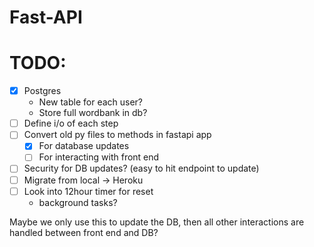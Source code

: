 # Fast-API

# TODO:
- [x] Postgres  
    - New table for each user?
    - Store full wordbank in db?
- [ ] Define i/o of each step  
- [ ] Convert old py files to methods in fastapi app
    - [x] For database updates
    - [ ] For interacting with front end
- [ ] Security for DB updates? (easy to hit endpoint to update)
- [ ] Migrate from local -> Heroku
- [ ] Look into 12hour timer for reset 
    - background tasks?

Maybe we only use this to update the DB, then all other interactions are handled between
front end and DB?